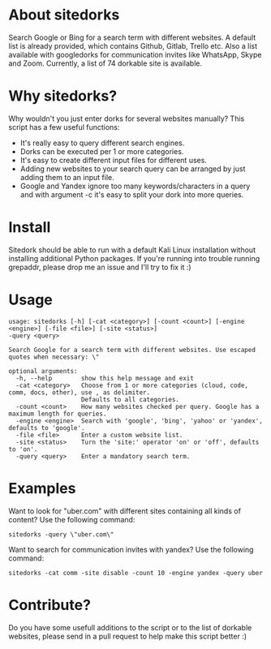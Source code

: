 # About sitedorks
Search Google or Bing for a search term with different websites. A default list is already provided, which contains Github, Gitlab, Trello etc. Also a list available with googledorks for communication invites like WhatsApp, Skype and Zoom. Currently, a list of 74 dorkable site is available.

# Why sitedorks?
Why wouldn't you just enter dorks for several websites manually? This script has a few useful functions:
* It's really easy to query different search engines.
* Dorks can be executed per 1 or more categories.
* It's easy to create different input files for different uses.
* Adding new websites to your search query can be arranged by just adding them to an input file.
* Google and Yandex ignore too many keywords/characters in a query and with argument -c it's easy to split your dork into more queries.

# Install
Sitedork should be able to run with a default Kali Linux installation without installing additional Python packages. If you're running into trouble running grepaddr, please drop me an issue and I'll try to fix it :)

# Usage
```
usage: sitedorks [-h] [-cat <category>] [-count <count>] [-engine <engine>] [-file <file>] [-site <status>]
-query <query>

Search Google for a search term with different websites. Use escaped quotes when necessary: \"

optional arguments:
  -h, --help        show this help message and exit
  -cat <category>   Choose from 1 or more categories (cloud, code, comm, docs, other), use , as delimiter. 
                    Defaults to all categories.
  -count <count>    How many websites checked per query. Google has a maximum length for queries.
  -engine <engine>  Search with 'google', 'bing', 'yahoo' or 'yandex', defaults to 'google'.
  -file <file>      Enter a custom website list.
  -site <status>    Turn the 'site:' operator 'on' or 'off', defaults to 'on'.
  -query <query>    Enter a mandatory search term.

```
# Examples
Want to look for "uber.com" with different sites containing all kinds of content? Use the following command:
```
sitedorks -query \"uber.com\"
```
Want to search for communication invites with yandex? Use the following command:
```
sitedorks -cat comm -site disable -count 10 -engine yandex -query uber
```
# Contribute?
Do you have some usefull additions to the script or to the list of dorkable websites, please send in a pull request to help make this script better :)
